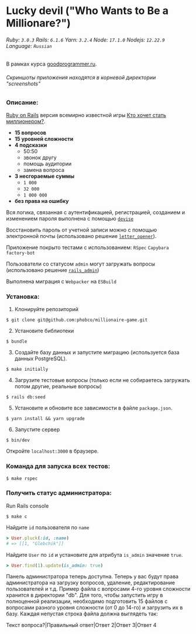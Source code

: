 # Lucky devil ("Who Wants to Be a Millionare?")

###### Ruby: `3.0.3` Rails: `6.1.6` Yarn: `3.2.4` Node: `17.1.0` Nodejs: `12.22.9` Language: `Russian`
В рамках курса [goodprogrammer.ru](https://goodprogrammer.ru/).
###### Скриншоты приложения находятся в корневой директории "screenshots"

### Описание:

[Ruby on Rails](https://rubyonrails.org/) версия всемирно известной игры [Кто хочет стать миллионером?](https://ru.wikipedia.org/wiki/Кто_хочет_стать_миллионером).

- **15 вопросов**
- **15 уровней сложности**
- **4 подсказки**
  - 50:50
  - звонок другу
  - помощь аудитории
  - замена вопроса
- **3 несгораемые суммы**
  - `1 000`
  - `32 000`
  - `1 000 000`
- **без права на ошибку**

Вся логика, связанная с аутентификацией, регистрацией, созданием и изменением пароля
выполнена с помощью [`devise`](https://github.com/heartcombo/devise)

Восстановить пароль от учетной записи можно с помощью электронной почты (использовано 
решение [`letter_opener`](https://github.com/ryanb/letter_opener)).

Приложение покрыто тестами с использованием: `RSpec` `Capybara` `factory-bot`

Пользователи со статусом `admin` могут загружать вопросы (использовано решение [`rails_admin`](https://github.com/railsadminteam/rails_admin))

Выполнена миграция с `Webpacker` на `ESBuild`



### Установка:
1. Клонируйте репозиторий
```
$ git clone git@github.com:phobco/millionaire-game.git
```

2. Установите библиотеки
```
$ bundle
```

3. Создайте базу данных и запустите миграцию (используется база данных PostgreSQL).
```
$ make initially
```

4. Загрузите тестовые вопросы
(только если не собираетесь загружать потом другие, реальные вопросы)
```
$ rails db:seed
```

5. Установите и обновите все зависимости в файле `package.json`.
```
$ yarn install && yarn upgrade
```

6. Запустите сервер
```
$ bin/dev
```

Откройте `localhost:3000` в браузере.

### Команда для запуска всех тестов:
```
$ make rspec
```

### Получить статус администратора:

Run Rails console
```
$ make c
```

Найдите `id` пользователя по `name`
```ruby
> User.pluck(:id, :name)
# => [[1, "Glebchik"]]
```
Найдите `User` по `id` и установите для атрибута `is_admin` значение `true`.
```ruby
> User.find(1).update(is_admin: true)
```

Панель администратора теперь доступна. Теперь у вас будут права администратора на
загрузку вопросов, удаление, редактирование пользователей и т.д. Пример файла с
вопросами 4-го уровня сложности хранится в директории "db". Для того, чтобы запустить
игру в полноценной реализации, необходимо подготовить 15 файлов с вопросами разного
уровня сложности (от 0 до 14-го) и загрузить их в базу.
Каждая непустая строка файла должна выглядеть так:

Текст вопроса?|Правильный ответ|Ответ 2|Ответ 3|Ответ 4

